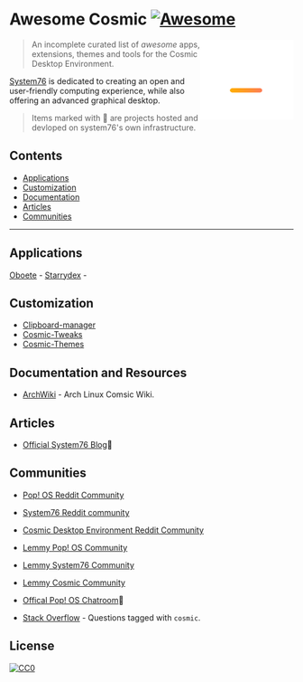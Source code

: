 # Awesome Cosmic [![Awesome](https://awesome.re/badge.svg)](https://awesome.re)

[<img src="media/cosmic logo white + gradient mark.svg" align="right" width="166">]([https://system76.com/cosmic])

> An incomplete curated list of _awesome_ apps, extensions, themes and tools for the Cosmic Desktop Environment.

[System76]([https://system76.com/]) is dedicated to creating an open and user-friendly computing experience, while also offering an advanced graphical desktop.

> Items marked with 📌 are projects hosted and devloped on system76's own infrastructure.

## Contents
- [Applications](#applications)
- [Customization](#customization)
- [Documentation](#documentation)
- [Articles](#articles)
- [Communities](#communities)

---

## Applications
[Oboete](https://github.com/mariinkys/oboete) -
[Starrydex](https://github.com/mariinkys/starrydex) -


## Customization
- [Clipboard-manager](https://github.com/wiiznokes/clipboard-manager)
- [Cosmic-Tweaks](https://github.com/cosmic-utils/cosmic-tweaks)
- [Cosmic-Themes](https://cosmic-themes.org/)


## Documentation and Resources
- [ArchWiki](https://wiki.archlinux.org/index.php/COSMIC) - Arch Linux Comsic Wiki.


## Articles
- [Official System76 Blog](https://blog.system76.com/)📌


## Communities
- [Pop! OS Reddit Community](https://libreddit.oxymagnesium.com/r/pop_os/)
- [System76 Reddit community](https://libreddit.oxymagnesium.com/r/System76/)
- [Cosmic Desktop Environment Reddit Community](https://libreddit.oxymagnesium.com/r/COSMICDE/)

- [Lemmy Pop! OS Community](https://lemmy.ml/c/pop_os/)
- [Lemmy System76 Community](https://lemmy.ml/c/system76/)
- [Lemmy Cosmic Community](https://lemmy.ml/c/cosmic/)
  
- [Offical Pop! OS Chatroom](https://chat.pop-os.org/pop-os/)📌
- [Stack Overflow](https://stackoverflow.com/questions/tagged/cosmic) - Questions tagged with `cosmic`.

## License
[![CC0](http://mirrors.creativecommons.org/presskit/buttons/88x31/svg/cc-zero.svg)](https://creativecommons.org/publicdomain/zero/1.0/)
